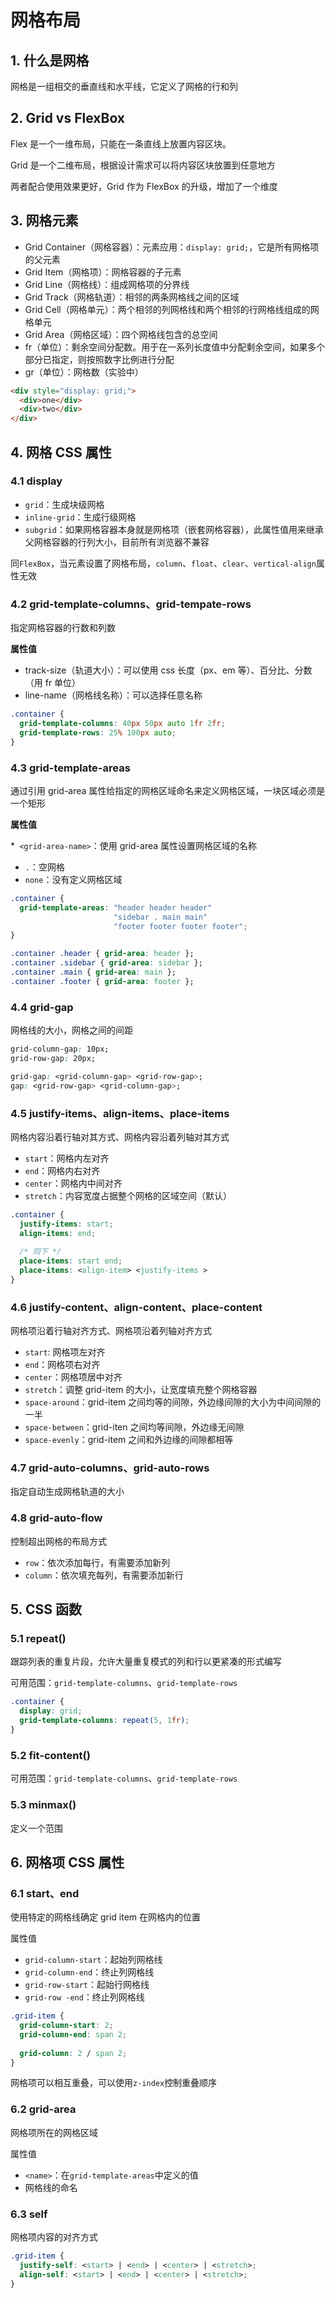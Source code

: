 # 网格布局

## 1. 什么是网格

网格是一组相交的垂直线和水平线，它定义了网格的行和列

## 2. Grid vs FlexBox

Flex 是一个一维布局，只能在一条直线上放置内容区块。

Grid 是一个二维布局，根据设计需求可以将内容区块放置到任意地方

两者配合使用效果更好，Grid 作为 FlexBox 的升级，增加了一个维度

## 3. 网格元素

* Grid Container（网格容器）：元素应用：`display: grid;`，它是所有网格项的父元素
* Grid Item（网格项）：网格容器的子元素
* Grid Line（网格线）：组成网格项的分界线
* Grid Track（网格轨道）：相邻的两条网格线之间的区域
* Grid Cell（网格单元）：两个相邻的列网格线和两个相邻的行网格线组成的网格单元
* Grid Area（网格区域）：四个网格线包含的总空间
* fr（单位）：剩余空间分配数。用于在一系列长度值中分配剩余空间，如果多个部分已指定，则按照数字比例进行分配
* gr（单位）：网格数（实验中）


```html
<div style="display: grid;">
  <div>one</div>
  <div>two</div>
</div>

```

## 4. 网格 CSS 属性

### 4.1 display

* `grid`：生成块级网格
* `inline-grid`：生成行级网格
* `subgrid`：如果网格容器本身就是网格项（嵌套网格容器），此属性值用来继承父网格容器的行列大小，目前所有浏览器不兼容

同`FlexBox`，当元素设置了网格布局，`column`、`float`、`clear`、`vertical-align`属性无效

### 4.2 grid-template-columns、grid-tempate-rows

指定网格容器的行数和列数

**属性值**

* track-size（轨道大小）：可以使用 css 长度（px、em 等）、百分比、分数（用 fr 单位）
* line-name（网格线名称）：可以选择任意名称

```css
.container {
  grid-template-columns: 40px 50px auto 1fr 2fr;
  grid-template-rows: 25% 100px auto;
}
```

### 4.3 grid-template-areas

通过引用 grid-area 属性给指定的网格区域命名来定义网格区域，一块区域必须是一个矩形

**属性值**

*` <grid-area-name>`：使用 grid-area 属性设置网格区域的名称
* `.`：空网格
* `none`：没有定义网格区域

```css
.container {
  grid-template-areas: "header header header"
                       "sidebar . main main"
                       "footer footer footer footer";
}

.container .header { grid-area: header };
.container .sidebar { grid-area: sidebar };
.container .main { grid-area: main };
.container .footer { grid-area: footer }; 
``` 

### 4.4 grid-gap

网格线的大小，网格之间的间距

```css
grid-column-gap: 10px;
grid-row-gap: 20px;

grid-gap: <grid-column-gap> <grid-row-gap>;
gap: <grid-row-gap> <grid-column-gap>;
```

### 4.5 justify-items、align-items、place-items

网格内容沿着行轴对其方式、网格内容沿着列轴对其方式

* `start`：网格内左对齐
* `end`：网格内右对齐
* `center`：网格内中间对齐
* `stretch`：内容宽度占据整个网格的区域空间（默认）


```css
.container {
  justify-items: start;
  align-items: end;
  
  /* 同下 */
  place-items: start end;
  place-items: <align-item> <justify-items >
}
```

### 4.6 justify-content、align-content、place-content

网格项沿着行轴对齐方式、网格项沿着列轴对齐方式

* `start`: 网格项左对齐
* `end`：网格项右对齐
* `center`：网格项居中对齐
* `stretch`：调整 grid-item 的大小，让宽度填充整个网格容器
* `space-around`：grid-item 之间均等的间隙，外边缘间隙的大小为中间间隙的一半
* `space-between`：grid-iten 之间均等间隙，外边缘无间隙
* `space-evenly`：grid-item 之间和外边缘的间隙都相等

### 4.7 grid-auto-columns、grid-auto-rows

指定自动生成网格轨道的大小

### 4.8 grid-auto-flow

控制超出网格的布局方式

* `row`：依次添加每行，有需要添加新列
* `column`：依次填充每列，有需要添加新行

## 5. CSS 函数

### 5.1 repeat()

跟踪列表的重复片段，允许大量重复模式的列和行以更紧凑的形式编写

可用范围：`grid-template-columns`、`grid-template-rows`

```css
.container {
  display: grid;
  grid-template-columns: repeat(5, 1fr);
}
```

### 5.2 fit-content()

可用范围：`grid-template-columns`、`grid-template-rows`

### 5.3 minmax()

定义一个范围

## 6. 网格项 CSS 属性

### 6.1 start、end

使用特定的网格线确定 grid item 在网格内的位置

属性值

* `grid-column-start`：起始列网格线
* `grid-column-end`：终止列网格线
* `grid-row-start`：起始行网格线
* `grid-row -end`：终止列网格线

```css
.grid-item {
  grid-column-start: 2;
  grid-column-end: span 2;
  
  grid-column: 2 / span 2;
}
```

网格项可以相互重叠，可以使用`z-index`控制重叠顺序

### 6.2 grid-area

网格项所在的网格区域

属性值

* `<name>`：在`grid-template-areas`中定义的值
* 网格线的命名

### 6.3 self

网格项内容的对齐方式

```css
.grid-item {
  justify-self: <start> | <end> | <center> | <stretch>;
  align-self: <start> | <end> | <center> | <stretch>;
}
```
